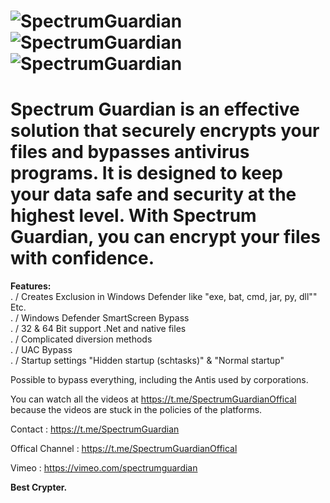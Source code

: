 
<body>
    <div class="center">
        <h1>
      <img src="https://i.ibb.co/yNJgZpW/Login.png" alt="SpectrumGuardian">
      <img src="https://i.ibb.co/PgV4GwT/Encryption.png" alt="SpectrumGuardian">
      <img src="https://i.ibb.co/GHpWxwj/Spectrum.png" alt="SpectrumGuardian"></h1>
    </div>
<h1 tabindex="-1" class="heading-element" dir="auto">Spectrum Guardian is an effective solution that securely encrypts your files and bypasses antivirus programs. It is designed to keep your data safe and security at the highest level. With Spectrum Guardian, you can encrypt your files with confidence.</h1>

<strong>Features:</strong><br>
. / Creates Exclusion in Windows Defender like "exe, bat, cmd,  jar, py, dll"" Etc.<br>
. / Windows Defender SmartScreen Bypass<br>
. / 32 & 64 Bit support .Net and native files<br>
. / Complicated diversion methods<br>
. / UAC Bypass<br>
. / Startup settings "Hidden startup (schtasks)" & "Normal startup"<br>

Possible to bypass everything, including the Antis used by corporations.<br>

You can watch all the videos at https://t.me/SpectrumGuardianOffical because the videos are stuck in the policies of the platforms.<br>

   <p dir="auto">Contact : <a href="https://t.me/SpectrumGuardian" rel="nofollow">https://t.me/SpectrumGuardian</a></p>
   <p dir="auto">Offical Channel : <a href="https://t.me/SpectrumGuardianOffical" rel="nofollow">https://t.me/SpectrumGuardianOffical</a></p>
   <p dir="auto">Vimeo : <a href="https://vimeo.com/spectrumguardian" rel="nofollow">https://vimeo.com/spectrumguardian</a></p>

<strong>Best Crypter.</strong>
